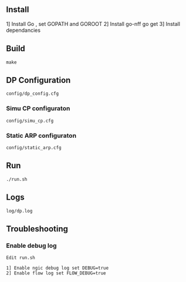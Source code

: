## Install

1] Install Go , set GOPATH and GOROOT
2] Install go-nff go get <url>
3] Install dependancies

## Build
```
make

```

## DP Configuration

```
config/dp_config.cfg

```

### Simu CP configuraton

```
config/simu_cp.cfg

```

### Static ARP configuraton

```
config/static_arp.cfg

```
## Run

```
./run.sh

```

## Logs


```
log/dp.log

```

## Troubleshooting

### Enable debug log

```
Edit run.sh

1] Enable ngic debug log set DEBUG=true
2] Enable flow log set FLOW_DEBUG=true

```

